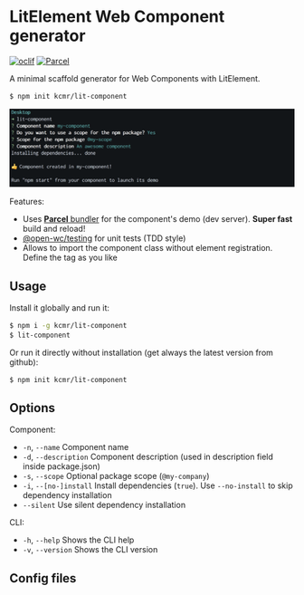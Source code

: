 # LitElement Web Component generator

[![oclif](https://img.shields.io/badge/cli-oclif-brightgreen.svg)](https://oclif.io)
[![Parcel](https://img.shields.io/badge/bundler-Parcel-brightgreen.svg)](https://parceljs.org/)

A minimal scaffold generator for Web Components with LitElement.

```sh
$ npm init kcmr/lit-component
```

![CLI Screenshot](cli-screenshot.png)

Features:

- Uses [**Parcel** bundler](https://parceljs.org/) for the component's demo (dev server). **Super fast** build and reload!
- [@open-wc/testing](https://open-wc.org/testing/) for unit tests (TDD style)
- Allows to import the component class without element registration. Define the tag as you like

## Usage

Install it globally and run it:

```sh
$ npm i -g kcmr/lit-component
$ lit-component
```

Or run it directly without installation (get always the latest version from github):

```sh
$ npm init kcmr/lit-component
```

## Options

Component:
- `-n`, `--name` Component name
- `-d`, `--description` Component description (used in description field inside package.json)
- `-s`, `--scope` Optional package scope (`@my-company`)
- `-i`, `--[no-]install` Install dependencies (`true`). Use `--no-install` to skip dependency installation
- `--silent` Use silent dependency installation

CLI:
- `-h`, `--help` Shows the CLI help
- `-v`, `--version` Shows the CLI version

## Config files


